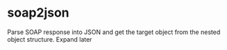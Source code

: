 # soap2json
Parse SOAP response into JSON and get the target object from the nested object structure. Expand later
